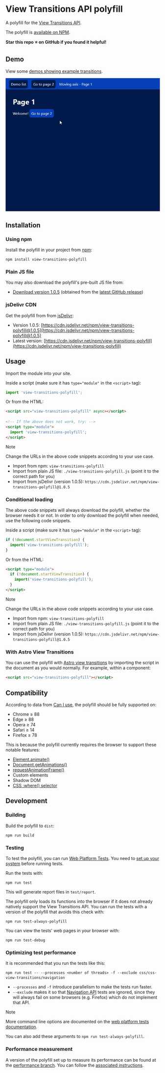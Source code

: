 # View Transitions API polyfill

A polyfill for the [View Transitions API](https://drafts.csswg.org/css-view-transitions/).

The polyfill is [available on NPM](https://www.npmjs.com/package/view-transitions-polyfill).

**Star this repo ⭐ on GitHub if you found it helpful!**

## Demo

View some [demos showing example transitions](https://demarketed.github.io/view-transitions-polyfill/).

![A screen recording of some demos from the above link](./showcase.webp)

## Installation

### Using npm

Install the polyfill in your project from [npm](https://www.npmjs.com/package/view-transitions-polyfill):

```
npm install view-transitions-polyfill
```

### Plain JS file

You may also download the polyfill's pre-built JS file from:

- [Download version 1.0.5](https://github.com/demarketed/view-transitions-polyfill/releases/download/1.0.5/view-transitions-polyfill.js) (obtained from the [latest GitHub release](https://github.com/demarketed/view-transitions-polyfill/releases/tag/1.0.5))

### jsDelivr CDN

Get the polyfill from from [jsDelivr](https://www.jsdelivr.com/):

- Version 1.0.5: [https://cdn.jsdelivr.net/npm/view-transitions-polyfill@1.0.5](https://cdn.jsdelivr.net/npm/view-transitions-polyfill@1.0.5)
- Latest version: [https://cdn.jsdelivr.net/npm/view-transitions-polyfill](https://cdn.jsdelivr.net/npm/view-transitions-polyfill)

## Usage

Import the module into your site.

Inside a script (make sure it has `type="module"` in the `<script>` tag):

```js
import 'view-transitions-polyfill';
```

Or from the HTML:

```html
<script src="view-transitions-polyfill" async></script>

<!-- If the above does not work, try: -->
<script type="module">
  import 'view-transitions-polyfill';
</script>
```

> [!NOTE]  
> Change the URLs in the above code snippets according to your use case.
>
> - Import from npm: `view-transitions-polyfill`
> - Import from plain JS file: `./view-transitions-polyfill.js` (point it to the correct path for you)
> - Import from jsDelivr (version 1.0.5): `https://cdn.jsdelivr.net/npm/view-transitions-polyfill@1.0.5`

### Conditional loading

The above code snippets will always download the polyfill, whether the browser needs it or not. In order to only download the polyfill when needed, use the following code snippets.

Inside a script (make sure it has `type="module"` in the `<script>` tag):

```js
if (!document.startViewTransition) {
  import('view-transitions-polyfill');
}
```

Or from the HTML:

```html
<script type="module">
  if (!document.startViewTransition) {
    import('view-transitions-polyfill');
  }
</script>
```

> [!NOTE]  
> Change the URLs in the above code snippets according to your use case.
>
> - Import from npm: `view-transitions-polyfill`
> - Import from plain JS file: `./view-transitions-polyfill.js` (point it to the correct path for you)
> - Import from jsDelivr (version 1.0.5): `https://cdn.jsdelivr.net/npm/view-transitions-polyfill@1.0.5`

### With Astro View Transitions

You can use the polyfill with [Astro view transitions](https://docs.astro.build/en/guides/view-transitions/) by importing the script in the document as you would normally. For example, within a component:

```html
<script src="view-transitions-polyfill"></script>
```

## Compatibility

According to data from [Can I use](https://caniuse.com/es6,web-animation,mdn-css_selectors_where,shadowdomv1,mdn-api_customelementregistry,requestanimationframe), the polyfill should be fully supported on:

- Chrome ≥ 88
- Edge ≥ 88
- Opera ≥ 74
- Safari ≥ 14
- Firefox ≥ 78

This is because the polyfill currently requires the browser to support these notable features:

- [Element.animate()](https://developer.mozilla.org/en-US/docs/Web/API/Element/animate)
- [Document.getAnimations()](https://developer.mozilla.org/en-US/docs/Web/API/Document/getAnimations)
- [requestAnimationFrame()](https://developer.mozilla.org/en-US/docs/Web/API/Window/requestAnimationFrame)
- Custom elements
- Shadow DOM
- [CSS :where() selector](https://developer.mozilla.org/en-US/docs/Web/CSS/:where)

## Development

### Building

Build the polyfill to `dist`:

```
npm run build
```

### Testing

To test the polyfill, you can run [Web Platform Tests](https://web-platform-tests.org/index.html).
You need to [set up your system](https://web-platform-tests.org/running-tests/from-local-system.html) before running tests.

Run the tests with:

```
npm run test
```

This will generate report files in `test/report`.

The polyfill only loads its functions into the browser if it does not already natively support the View Transitions API.
You can run the tests with a version of the polyfill that avoids this check with:

```
npm run test-always-polyfill
```

You can view the tests' web pages in your browser with:

```
npm run test-debug
```

### Optimizing test performance

It is recommended that you run the tests like this:

```
npm run test -- --processes <number of threads> -f --exclude css/css-view-transitions/navigation
```

- `--processes` and `-f` introduce parallelism to make the tests run faster.
- `--exclude` makes it so that [Navigation API](https://developer.mozilla.org/en-US/docs/Web/API/Navigation_API) tests are ignored, since they will always fail on some browsers (e.g. Firefox) which do not implement that API.

> [!NOTE]
> More command line options are documented on the [web platform tests documentation](https://web-platform-tests.org/running-tests/command-line-arguments.html).

You can also add these arguments to `npm run test-always-polyfill`.

### Performance measurement

A version of the polyfill set up to measure its performance can be found at the [performance branch](https://github.com/demarketed/view-transitions-polyfill/tree/performance). You can follow the [associated instructions](https://github.com/demarketed/view-transitions-polyfill/tree/performance#performance-measurement).
